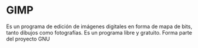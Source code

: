 # GIMP

Es un programa de edición de imágenes digitales en forma de mapa de bits, tanto dibujos como fotografías. Es un programa libre y gratuito. Forma parte del proyecto GNU 
